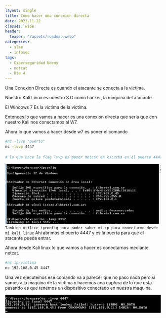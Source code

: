 ```yaml
---
layout: single
title: Como hacer una conexion directa
date: 2023-11-22
classes: wide
header:
  teaser: "/assets/roadmap.webp"
categories:
  - slae
  - infosec
tags:
  - Ciberseguridad Udemy
  - netcat
  - Dia 4
---
```


Una Conexion Directa es cuando el atacante se conecta a la victima.

Nuestro Kali Linux es nuestro S.O como hacker, la maquina del atacante.

El Windows 7 Es la victima de la victima.

Entonces lo que vamos a hacer es una conexion directa que seria que con nuestro Kali nos conectamos al W7.

Ahora lo que vamos a hacer desde w7 es poner el comando

```sh
#nc -lvvp "puerto"
nc -lvvp 4447

# lo que hace la flag lvvp es poner netcat en escucha en el puerto 4447
```

![[Pasted image 20231123105506.png]](../assets/images/img-ciberseguridad-udemy/Pasted%20image%2020231123105506.png)
`Tambien utilice ipconfig para poder saber mi ip para conectarme desde mi kali linux`
Ahi abrimos el puerto 4447 y es la puerta para que el atacante pueda entrar.

Ahora desde Kali linux lo que vamos a hacer es conectarnos mediante netcat.


```sh
#nc ip-victima
nc 192.168.0.45 4447
```

Una vez ejecutemos ese comando va a parecer que no paso nada pero si vamos a la maquina de la victima y hacemos una captura de lo que esta pasando es que tenemos un dispositivo conectado en nuestra maquina.

![[Pasted image 20231123105748.png]](../assets/images/img-ciberseguridad-udemy/Pasted%20image%2020231123105748.png)

